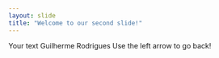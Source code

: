 ```yaml
---
layout: slide
title: "Welcome to our second slide!"
---
```

Your text Guilherme Rodrigues
Use the left arrow to go back!
